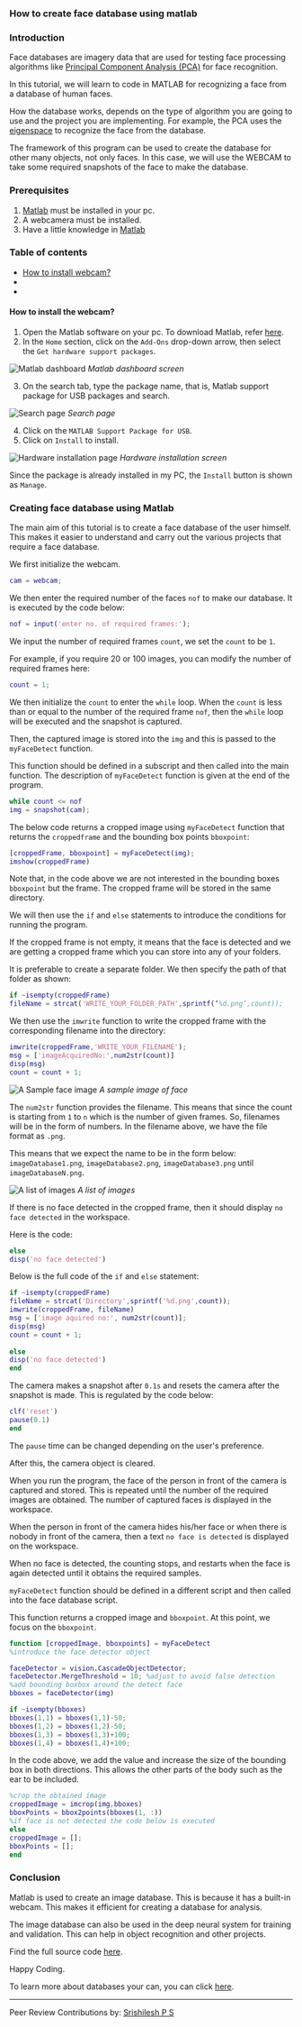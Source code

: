 ### How to create face database using matlab
### Introduction
Face databases are imagery data that are used for testing face processing algorithms like [Principal Component Analysis (PCA)](https://en.wikipedia.org/wiki/Principal_component_analysis) for face recognition.

In this tutorial, we will learn to code in MATLAB for recognizing a face from a database of human faces.

How the database works, depends on the type of algorithm you are going to use and the project you are implementing. For example, the PCA uses the [eigenspace](https://deepai.org/machine-learning-glossary-and-terms/eigenspace) to recognize the face from the database.

The framework of this program can be used to create the database for other many objects, not only faces. In this case, we will use the WEBCAM to take some required snapshots of the face to make the database.

### Prerequisites
1. [Matlab](https://www.mathworks.com/downloads/) must be installed in your pc.
2. A webcamera must be installed.
3. Have a little knowledge in [Matlab](/engineering-education/getting-started-with-matlab/)

### Table of contents
- [How to install webcam?](#how-to-install-the-webcam)
- []()
- []()

#### How to install the webcam?
1. Open the Matlab software on your pc. To download Matlab, refer [here](https://www.mathworks.com/downloads/).
2. In the `Home` section, click on the `Add-Ons` drop-down arrow, then select the `Get hardware support packages`.

![Matlab dashboard](/engineering-education/matlab-image-database/windows1_1.png)
*Matlab dashboard screen*

3. On the search tab, type the package name, that is, Matlab support package for USB packages and search.
  
![Search page](/engineering-education/matlab-image-database/windows2_1.png)
*Search page*

4. Click on the `MATLAB Support Package for USB`.
5. Click on `Install` to install.

![Hardware installation page](/engineering-education/matlab-image-database/windows3_1.png)
*Hardware installation screen*

Since the package is already installed in my PC, the `Install` button is shown as `Manage`.

### Creating face database using Matlab
The main aim of this tutorial is to create a face database of the user himself. This makes it easier to understand and carry out the various projects that require a face database.

We first initialize the webcam.

```Matlab
cam = webcam;
```

We then enter the required number of the faces `nof` to make our database. It is executed by the code below:

```Matlab
nof = input('enter no. of required frames:');
```

We input the number of required frames `count`, we set the `count` to be `1`.

For example, if you require 20 or 100 images, you can modify the number of required frames here:

```Matlab
count = 1;
```

We then initialize the `count` to enter the `while` loop. When the `count` is less than or equal to the number of the required frame `nof`, then the `while` loop will be executed and the snapshot is captured. 

Then, the captured image is stored into the `img` and this is passed to the `myFaceDetect` function.

This function should be defined in a subscript and then called into the main function. The description of `myFaceDetect` function is given at the end of the program.

```Matlab
while count <= nof
img = snapshot(cam);
```

The below code returns a cropped image using `myFaceDetect` function that returns the `croppedframe` and the bounding box points `bboxpoint`:

```Matlab
[croppedFrame, bboxpoint] = myFaceDetect(img);
imshow(croppedFrame)
```

Note that, in the code above we are not interested in the bounding boxes `bboxpoint` but the frame. The cropped frame will be stored in the same directory.

We will then use the `if` and `else` statements to introduce the conditions for running the program.

If the cropped frame is not empty, it means that the face is detected and we are getting a cropped frame which you can store into any of your folders.

It is preferable to create a separate folder. We then specify the path of that folder as shown:

```Matlab
if ~isempty(croppedFrame)
fileName = strcat('WRITE_YOUR_FOLDER_PATH',sprintf(‘%d.png’,count));
```

We then use the `imwrite` function to write the cropped frame with the corresponding filename into the directory:

```Matlab
imwrite(croppedFrame,'WRITE_YOUR_FILENAME');
msg = ['imageAcquiredNo:',num2str(count)]
disp(msg)
count = count + 1;
```

![A Sample face image](/engineering-education/matlab-image-database/image_one.png)
*A sample image of face*

The `num2str` function provides the filename. This means that since the count is starting from `1` to `n` which is the number of given frames. So, filenames will be in the form of numbers.
In the filename above, we have the file format as `.png`.

This means that we expect the name to be in the form below:
`imageDatabase1.png`, `imageDatabase2.png`, `imageDatabase3.png` until `imageDatabaseN.png`.

![A list of images](/engineering-education/matlab-image-database/database.png)
*A list of images*

If there is no face detected in the cropped frame, then it should display `no face detected` in the workspace.

Here is the code:

```Matlab
else
disp('no face detected')
```

Below is the full code of the `if` and `else` statement:

```Matlab
if ~isempty(croppedFrame)
fileName = strcat('Directory',sprintf('%d.png',count));
imwrite(croppedFrame, fileName)
msg = ['image aquired no:', num2str(count)];
disp(msg)
count = count + 1;
        
else
disp('no face detected')
end
```

The camera makes a snapshot after `0.1s` and resets the camera after the snapshot is made. This is regulated by the code below:

```Matlab
clf('reset')
pause(0.1)
end 
```

The `pause` time can be changed depending on the user's preference.

After this, the camera object is cleared.

When you run the program, the face of the person in front of the camera is captured and stored. This is repeated until the number of the required images are obtained. The number of captured faces is displayed in the workspace.

When the person in front of the camera hides his/her face or when there is nobody in front of the camera, then a text `no face is detected` is displayed on the workspace.

When no face is detected, the counting stops, and restarts when the face is again detected until it obtains the required samples.

`myFaceDetect` function should be defined in a different script and then called into the face database script.

This function returns a cropped image and `bboxpoint`. At this point, we focus on the `bboxpoint`.

```Matlab
function [croppedImage, bboxpoints] = myFaceDetect
%introduce the face detector object

faceDetector = vision.CascadeObjectDetector;
faceDetector.MergeThreshold = 10; %adjust to avoid false detection
%add bounding boxbox around the detect face
bboxes = faceDetector(img)

if ~isempty(bboxes)
bboxes(1,1) = bboxes(1,1)-50;
bboxes(1,2) = bboxes(1,2)-50;
bboxes(1,3) = bboxes(1,3)+100;
bboxes(1,4) = bboxes(1,4)+100;
```

In the code above, we add the value and increase the size of the bounding box in both directions. This allows the other parts of the body such as the ear to be included.

```Matlab
%crop the obtained image
croppedImage = imcrop(img,bboxes)
bboxPoints = bbox2points(bboxes(1, :))
%if face is not detected the code below is executed
else
croppedImage = [];
bboxPoints = [];
end
```

### Conclusion
Matlab is used to create an image database. This is because it has a built-in webcam. This makes it efficient for creating a database for analysis.

The image database can also be used in the deep neural system for training and validation. This can help in object recognition and other projects.

Find the full source code [here](https://github.com/atienodorine3/face_database.git).

Happy Coding.

To learn more about databases your can, you can click [here](https://www.face-rec.org/databases).

---
Peer Review Contributions by: [Srishilesh P S](/engineering-education/authors/srishilesh-p-s/)